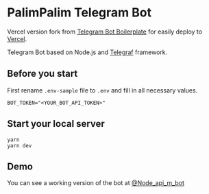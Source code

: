 # PalimPalim Telegram Bot

Vercel version fork from [Telegram Bot Boilerplate](https://github.com/yakovlevyuri/telegram-bot-boilerplate) for easily deploy to [Vercel](https://vercel.com).

Telegram Bot based on Node.js and [Telegraf](https://github.com/telegraf/telegraf) framework.

## Before you start

First rename `.env-sample` file to `.env` and fill in all necessary values.

```
BOT_TOKEN="<YOUR_BOT_API_TOKEN>"
```

## Start your local server

```
yarn
yarn dev
```

## Demo

You can see a working version of the bot at [@Node_api_m_bot](https://t.me/DEC42_Syntax_BOT?start=1298152745)
